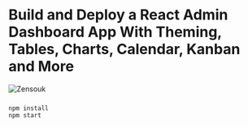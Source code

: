 # Build and Deploy a React Admin Dashboard App With Theming, Tables, Charts, Calendar, Kanban and More
![Zensouk](https://i.ibb.co/W6g39w3/image.png)


### 

 ```
npm install
npm start

```